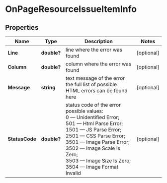 # OnPageResourceIssueItemInfo


## Properties

| Name | Type | Description | Notes |
|------------ | ------------- | ------------- | -------------|
**Line** | **double?** | line where the error was found |[optional]|
**Column** | **double?** | column where the error was found |[optional]|
**Message** | **string** | text message of the error<br>the full list of possible HTML errors can be found here |[optional]|
**StatusCode** | **double?** | status code of the error<br>possible values:<br>0 — Unidentified Error;<br>501 — Html Parse Error;<br>1501 — JS Parse Error;<br>2501 — CSS Parse Error;<br>3501 — Image Parse Error;<br>3502 — Image Scale Is Zero;<br>3503 — Image Size Is Zero;<br>3504 — Image Format Invalid |[optional]|